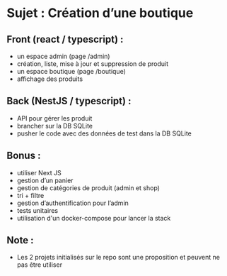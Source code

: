 # Sujet : Création d’une boutique

## Front (react / typescript) :
* un espace admin (page /admin)
* création, liste, mise à jour et suppression de produit
* un espace boutique (page /boutique)
* affichage des produits

## Back (NestJS / typescript) :
* API pour gérer les produit
* brancher sur la DB SQLite
* pusher le code avec des données de test dans la DB SQLite

## Bonus :
* utiliser Next JS
* gestion d’un panier
* gestion de catégories de produit (admin et shop)
* tri + filtre
* gestion d’authentification pour l’admin
* tests unitaires
* utilisation d'un docker-compose pour lancer la stack


## Note :
* Les 2 projets initialisés sur le repo sont une proposition et peuvent ne pas être utiliser
